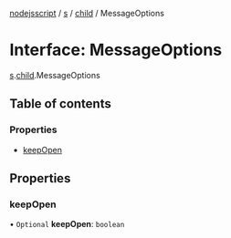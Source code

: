 [nodejsscript](../README.md) / [s](../modules/s.md) / [child](../modules/s.child.md) / MessageOptions

# Interface: MessageOptions

[s](../modules/s.md).[child](../modules/s.child.md).MessageOptions

## Table of contents

### Properties

- [keepOpen](s.child.MessageOptions.md#keepopen)

## Properties

### keepOpen

• `Optional` **keepOpen**: `boolean`
